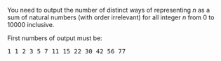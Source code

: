 <p>You need to output&nbsp;the number of distinct ways of representing&nbsp;<em>n</em>&nbsp;as a sum&nbsp;of natural numbers (with order irrelevant)&nbsp;for all integer <em>n</em> from 0 to 10000 inclusive.</p>
<p>First numbers of output must be:</p>
<pre>1 1 2 3 5 7 11 15 22 30 42 56 77</pre>